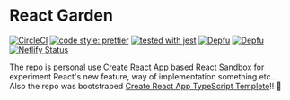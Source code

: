 # React Garden 


[![CircleCI](https://circleci.com/gh/ryota-murakami/react-garden.svg?style=svg)](https://circleci.com/gh/ryota-murakami/react-garden)
[![code style: prettier](https://img.shields.io/badge/code_style-prettier-ff69b4.svg?style=flat-square)](https://github.com/prettier/prettier)
[![tested with jest](https://img.shields.io/badge/tested_with-jest-99424f.svg)](https://github.com/facebook/jest)
[![Depfu](https://badges.depfu.com/badges/4ebfd5309235a66d2243964e424a7472/status.svg)](https://depfu.com)
[![Depfu](https://badges.depfu.com/badges/4ebfd5309235a66d2243964e424a7472/overview.svg)](https://depfu.com/github/ryota-murakami/react-garden?project_id=9783)
[![Netlify Status](https://api.netlify.com/api/v1/badges/3c43b981-1728-4102-9d7c-2fe49a9568a1/deploy-status)](https://app.netlify.com/sites/reactgarden/deploys)

The repo is personal use [Create React App](https://create-react-app.dev/) based React Sandbox for experiment React's new feature, way of implementation something etc...  
Also the repo was bootstraped [Create React App TypeScript Templete](https://create-react-app.dev/docs/getting-started#creating-a-typescript-app)!! 🤗

